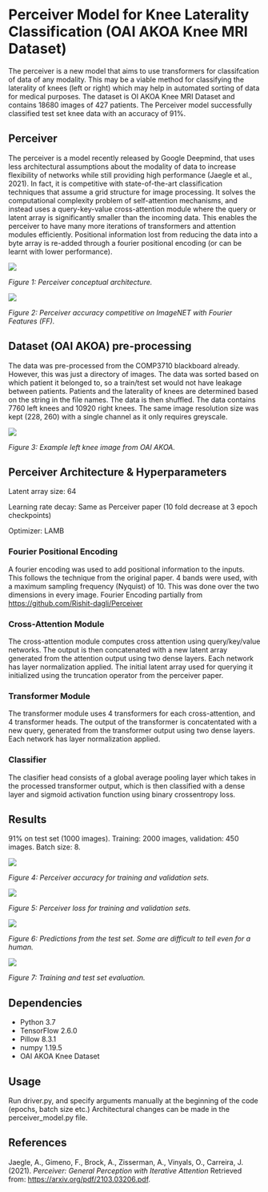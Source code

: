 # Perceiver Model for Knee Laterality Classification (OAI AKOA Knee MRI Dataset)

The perceiver is a new model that aims to use transformers for classifcation of data of any modality. This may be a viable method for classifying the laterality of knees (left or right) which may help in automated sorting of data for medical purposes. The dataset is OI AKOA Knee MRI Dataset and contains 18680 images of 427 patients. The Perceiver model successfully classified test set knee data with an accuracy of 91%.

## Perceiver

The perceiver is a model recently released by Google Deepmind, that uses less architectural assumptions about the modality of data to increase flexibility of networks while still providing high performance (Jaegle et al., 2021). In fact, it is competitive with state-of-the-art classification techniques that assume a grid structure for image processing. It solves the computational complexity problem of self-attention mechanisms, and instead uses a query-key-value cross-attention module where the query or latent array is significantly smaller than the incoming data. This enables the perceiver to have many more iterations of transformers and attention modules efficiently. Positional information lost from reducing the data into a byte array is re-added through a fourier positional encoding (or can be learnt with lower performance). 

![](./diagrams/perceiver.png)

*Figure 1: Perceiver conceptual architecture.*

![](./diagrams/perceiver_table.png)

*Figure 2: Perceiver accuracy competitive on ImageNET with Fourier Features (FF).*


## Dataset (OAI AKOA) pre-processing

The data was pre-processed from the COMP3710 blackboard already. However, this was just a directory of images. The data was sorted based on which patient it belonged to, so a train/test set would not have leakage between patients. Patients and the laterality of knees are determined based on the string in the file names. The data is then shuffled. The data contains 7760 left knees and 10920 right knees. The same image resolution size was kept (228, 260) with a single channel as it only requires greyscale.

![](./diagrams/left_knee.png)

*Figure 3: Example left knee image from OAI AKOA.*

## Perceiver Architecture & Hyperparameters

Latent array size: 64

Learning rate decay: Same as Perceiver paper (10 fold decrease at 3 epoch checkpoints)

Optimizer: LAMB


### Fourier Positional Encoding
A fourier encoding was used to add positional information to the inputs. This follows the technique from the original paper. 4 bands were used, with a maximum sampling frequency (Nyquist) of 10. This was done over the two dimensions in every image. 
Fourier Encoding partially from https://github.com/Rishit-dagli/Perceiver 


### Cross-Attention Module
The cross-attention module computes cross attention using query/key/value networks. The output is then concatenated with a new latent array generated from the attention output using two dense layers. Each network has layer normalization applied. The initial latent array used for querying it initialized using the truncation operator from the perceiver paper.


### Transformer Module
The transformer module uses 4 transformers for each cross-attention, and 4 transformer heads. The output of the transformer is concatentated with a new query, generated from the transformer output using two dense layers. Each network has layer normalization applied.


### Classifier
The clasifier head consists of a global average pooling layer which takes in the processed transformer output, which is then classified with a dense layer and sigmoid activation function using binary crossentropy loss. 


## Results

91% on test set (1000 images). Training: 2000 images, validation: 450 images. Batch size: 8.

![](./diagrams/accuracy.png)

*Figure 4: Perceiver accuracy for training and validation sets.*

![](./diagrams/loss.png)

*Figure 5: Perceiver loss for training and validation sets.*

![](./diagrams/predictions.png)

*Figure 6: Predictions from the test set. Some are difficult to tell even for a human.*


![](./diagrams/training.png)

*Figure 7: Training and test set evaluation.*

## Dependencies
- Python 3.7
- TensorFlow 2.6.0
- Pillow 8.3.1
- numpy 1.19.5
- OAI AKOA Knee Dataset

## Usage
Run driver.py, and specify arguments manually at the beginning of the code (epochs, batch size etc.)
Architectural changes can be made in the perceiver_model.py file.

## References

Jaegle, A., Gimeno, F., Brock, A., Zisserman, A., Vinyals, O., Carreira, J. (2021). *Perceiver: General Perception with Iterative Attention* Retrieved from: https://arxiv.org/pdf/2103.03206.pdf.